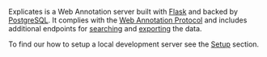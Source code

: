 Explicates is a Web Annotation server built with
[Flask](http://flask.pocoo.org/) and backed by
[PostgreSQL](https://www.postgresql.org/). It complies with the
[Web Annotation Protocol](https://www.w3.org/TR/annotation-protocol/) and
includes additional endpoints for [searching](/search.md) and
[exporting](/export.md) the data.

To find our how to setup a local development server see the
[Setup](/setup.md) section.
